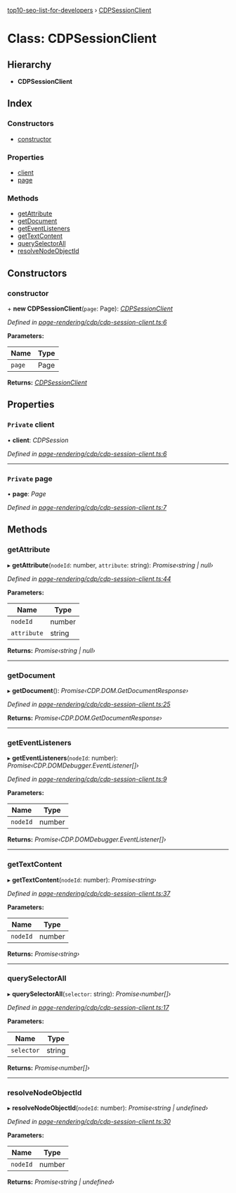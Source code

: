 [top10-seo-list-for-developers](../README.md) › [CDPSessionClient](cdpsessionclient.md)

# Class: CDPSessionClient

## Hierarchy

* **CDPSessionClient**

## Index

### Constructors

* [constructor](cdpsessionclient.md#constructor)

### Properties

* [client](cdpsessionclient.md#private-client)
* [page](cdpsessionclient.md#private-page)

### Methods

* [getAttribute](cdpsessionclient.md#getattribute)
* [getDocument](cdpsessionclient.md#getdocument)
* [getEventListeners](cdpsessionclient.md#geteventlisteners)
* [getTextContent](cdpsessionclient.md#gettextcontent)
* [querySelectorAll](cdpsessionclient.md#queryselectorall)
* [resolveNodeObjectId](cdpsessionclient.md#resolvenodeobjectid)

## Constructors

###  constructor

\+ **new CDPSessionClient**(`page`: Page): *[CDPSessionClient](cdpsessionclient.md)*

*Defined in [page-rendering/cdp/cdp-session-client.ts:6](https://github.com/deepcrawl/top10-seo-list-for-developer/blob/c60e990/src/page-rendering/cdp/cdp-session-client.ts#L6)*

**Parameters:**

Name | Type |
------ | ------ |
`page` | Page |

**Returns:** *[CDPSessionClient](cdpsessionclient.md)*

## Properties

### `Private` client

• **client**: *CDPSession*

*Defined in [page-rendering/cdp/cdp-session-client.ts:6](https://github.com/deepcrawl/top10-seo-list-for-developer/blob/c60e990/src/page-rendering/cdp/cdp-session-client.ts#L6)*

___

### `Private` page

• **page**: *Page*

*Defined in [page-rendering/cdp/cdp-session-client.ts:7](https://github.com/deepcrawl/top10-seo-list-for-developer/blob/c60e990/src/page-rendering/cdp/cdp-session-client.ts#L7)*

## Methods

###  getAttribute

▸ **getAttribute**(`nodeId`: number, `attribute`: string): *Promise‹string | null›*

*Defined in [page-rendering/cdp/cdp-session-client.ts:44](https://github.com/deepcrawl/top10-seo-list-for-developer/blob/c60e990/src/page-rendering/cdp/cdp-session-client.ts#L44)*

**Parameters:**

Name | Type |
------ | ------ |
`nodeId` | number |
`attribute` | string |

**Returns:** *Promise‹string | null›*

___

###  getDocument

▸ **getDocument**(): *Promise‹CDP.DOM.GetDocumentResponse›*

*Defined in [page-rendering/cdp/cdp-session-client.ts:25](https://github.com/deepcrawl/top10-seo-list-for-developer/blob/c60e990/src/page-rendering/cdp/cdp-session-client.ts#L25)*

**Returns:** *Promise‹CDP.DOM.GetDocumentResponse›*

___

###  getEventListeners

▸ **getEventListeners**(`nodeId`: number): *Promise‹CDP.DOMDebugger.EventListener[]›*

*Defined in [page-rendering/cdp/cdp-session-client.ts:9](https://github.com/deepcrawl/top10-seo-list-for-developer/blob/c60e990/src/page-rendering/cdp/cdp-session-client.ts#L9)*

**Parameters:**

Name | Type |
------ | ------ |
`nodeId` | number |

**Returns:** *Promise‹CDP.DOMDebugger.EventListener[]›*

___

###  getTextContent

▸ **getTextContent**(`nodeId`: number): *Promise‹string›*

*Defined in [page-rendering/cdp/cdp-session-client.ts:37](https://github.com/deepcrawl/top10-seo-list-for-developer/blob/c60e990/src/page-rendering/cdp/cdp-session-client.ts#L37)*

**Parameters:**

Name | Type |
------ | ------ |
`nodeId` | number |

**Returns:** *Promise‹string›*

___

###  querySelectorAll

▸ **querySelectorAll**(`selector`: string): *Promise‹number[]›*

*Defined in [page-rendering/cdp/cdp-session-client.ts:17](https://github.com/deepcrawl/top10-seo-list-for-developer/blob/c60e990/src/page-rendering/cdp/cdp-session-client.ts#L17)*

**Parameters:**

Name | Type |
------ | ------ |
`selector` | string |

**Returns:** *Promise‹number[]›*

___

###  resolveNodeObjectId

▸ **resolveNodeObjectId**(`nodeId`: number): *Promise‹string | undefined›*

*Defined in [page-rendering/cdp/cdp-session-client.ts:30](https://github.com/deepcrawl/top10-seo-list-for-developer/blob/c60e990/src/page-rendering/cdp/cdp-session-client.ts#L30)*

**Parameters:**

Name | Type |
------ | ------ |
`nodeId` | number |

**Returns:** *Promise‹string | undefined›*

